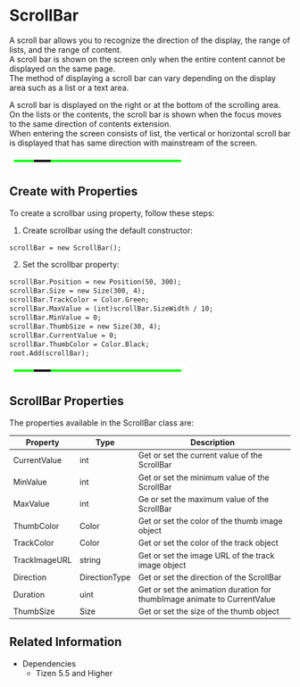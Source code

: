 # ScrollBar
A scroll bar allows you to recognize the direction of the display, the range of lists, and the range of content.  
A scroll bar is shown on the screen only when the entire content cannot be displayed on the same page.  
The method of displaying a scroll bar can vary depending on the display area such as a list or a text area.

A scroll bar is displayed on the right or at the bottom of the scrolling area.  
On the lists or the contents, the scroll bar is shown when the focus moves to the same direction of contents extension.  
When entering the screen consists of list, the vertical or horizontal scroll bar is displayed that has same direction with mainstream of the screen.

![CreateWithProperties](./media/scrollbar_properties.PNG)

## Create with Properties
To create a scrollbar using property, follow these steps:
1. Create scrollbar using the default constructor:

```
scrollBar = new ScrollBar();
```

2. Set the scrollbar property:

```
scrollBar.Position = new Position(50, 300);
scrollBar.Size = new Size(300, 4);
scrollBar.TrackColor = Color.Green;
scrollBar.MaxValue = (int)scrollBar.SizeWidth / 10;
scrollBar.MinValue = 0;
scrollBar.ThumbSize = new Size(30, 4);
scrollBar.CurrentValue = 0;
scrollBar.ThumbColor = Color.Black;
root.Add(scrollBar);
```
![CreateWithProperties](./media/scrollbar_properties.PNG)


## ScrollBar Properties

The properties available in the ScrollBar class are:

| Property  | Type | Description
| ------------ | ------------ | ------------ |
| CurrentValue | int | Get or set the current value of the ScrollBar |
| MinValue | int | Get or set the minimum value of the ScrollBar |
| MaxValue | int | Ge or set the maximum value of the ScrollBar |
| ThumbColor | Color | Get or set the color of the thumb image object |
| TrackColor | Color | Get or set the color of the track object |
| TrackImageURL | string | Get or set the image URL of the track image object |
| Direction | DirectionType | Get or set the direction of the ScrollBar |
| Duration | uint | Get or set the animation duration for thumbImage animate to CurrentValue|
| ThumbSize | Size | Get or set the size of the thumb object |

## Related Information
- Dependencies
  -   Tizen 5.5 and Higher